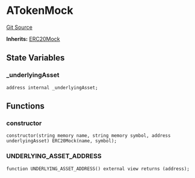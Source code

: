# ATokenMock
[Git Source](https://github.com/larrythecucumber321/protocol/blob/3222eb21fbb20ddd3d3fa2233072dfa96ea3e340/contracts/plugins/mocks/ATokenMock.sol)

**Inherits:**
[ERC20Mock](/src/contracts/plugins/mocks/ERC20Mock.sol/contract.ERC20Mock.md)


## State Variables
### _underlyingAsset

```solidity
address internal _underlyingAsset;
```


## Functions
### constructor


```solidity
constructor(string memory name, string memory symbol, address underlyingAsset) ERC20Mock(name, symbol);
```

### UNDERLYING_ASSET_ADDRESS


```solidity
function UNDERLYING_ASSET_ADDRESS() external view returns (address);
```

